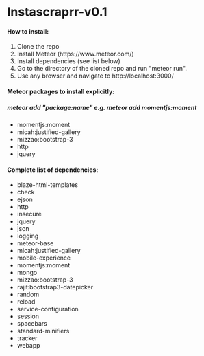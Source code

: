 # Instascraprr-v0.1
<h4>How to install:</h4>
<ol>
  <li> Clone the repo
  <li> Install Meteor (https://www.meteor.com/)
  <li> Install dependencies (see list below)
  <li> Go to the directory of the cloned repo and run "meteor run".
  <li> Use any browser and navigate to http://localhost:3000/
</ol>
<h4>Meteor packages to install explicitly:</h4>
<h5>meteor add "package:name" e.g. meteor add momentjs:moment</h5>
<ul>
<li>momentjs:moment</li>
<li>micah:justified-gallery</li>
<li>mizzao:bootstrap-3</li>
<li>http</li>
<li>jquery</li>
</ul>

<h4>Complete list of dependencies:</h4>
<ul>
<li>blaze-html-templates</li>
<li>check</li>
<li>ejson</li>
<li>http</li>
<li>insecure</li>
<li>jquery</li>
<li>json</li>
<li>logging</li>
<li>meteor-base</li>
<li>micah:justified-gallery</li>
<li>mobile-experience</li>
<li>momentjs:moment</li>
<li>mongo</li>
<li>mizzao:bootstrap-3</li>
<li>rajit:bootstrap3-datepicker</li>
<li>random</li>
<li>reload</li>
<li>service-configuration</li>
<li>session</li>
<li>spacebars</li>
<li>standard-minifiers</li>
<li>tracker</li>
<li>webapp</li>
</ul>
